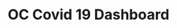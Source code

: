 ---
title: OC Covid 19 Dashboard
project-link: https://www.occiviccoders.com/covid-response-OC/
project-image: ./assets/images/OCCC-covid-19.png
description: A dashboard to track the spread of the Corona Virus (COVID-19) in the local Orange County community. Let's work together to help prevent the spread of this disease! The dashboard includes daily trends by age group, gender, and travel verses community spread.
looking-for: Project Manager, Front End Developer (JavaScript)
links:
  - name: GitHub
    url: 'https://github.com/occiviccoders/covid-response-OC'
  - name: Slack
    url: 'https://occiviccoders.slack.com/archives/C0102FEN66B'
status: Open
---